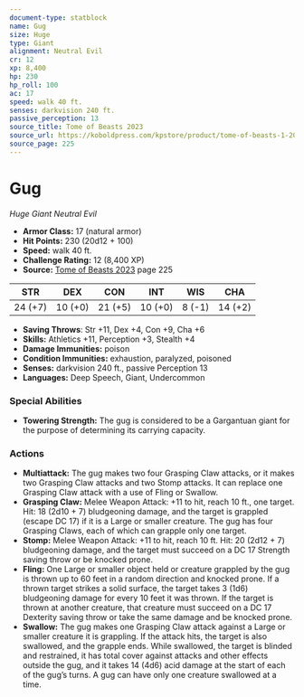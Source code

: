 ```yaml
---
document-type: statblock
name: Gug
size: Huge
type: Giant
alignment: Neutral Evil
cr: 12
xp: 8,400
hp: 230
hp_roll: 100
ac: 17
speed: walk 40 ft.
senses: darkvision 240 ft. 
passive_perception: 13
source_title: Tome of Beasts 2023
source_url: https://koboldpress.com/kpstore/product/tome-of-beasts-1-2023-edition/
source_page: 225
---
```


# Gug

*Huge* *Giant* *Neutral Evil*

- **Armor Class:** 17 (natural armor)
- **Hit Points:** 230 (20d12 + 100)
- **Speed:** walk 40 ft.
- **Challenge Rating:** 12 (8,400 XP)
- **Source:** [Tome of Beasts 2023](https://koboldpress.com/kpstore/product/tome-of-beasts-1-2023-edition/) page 225

| STR | DEX | CON | INT | WIS | CHA |
| --- | --- | --- | --- | --- | --- |
| 24 (+7) | 10 (+0) | 21 (+5) | 10 (+0) | 8 (-1) | 14 (+2) |

- **Saving Throws**: Str +11, Dex +4, Con +9, Cha +6
- **Skills:** Athletics +11, Perception +3, Stealth +4
- **Damage Immunities:** poison
- **Condition Immunities:** exhaustion, paralyzed, poisoned
- **Senses:** darkvision 240 ft., passive Perception 13
- **Languages:** Deep Speech, Giant, Undercommon

### Special Abilities

- **Towering Strength:** The gug is considered to be a Gargantuan giant for the purpose of determining its carrying capacity.

### Actions

- **Multiattack:** The gug makes two four Grasping Claw attacks, or it makes two Grasping Claw attacks and two Stomp attacks. It can replace one Grasping Claw attack with a use of Fling or Swallow.
- **Grasping Claw:** Melee Weapon Attack: +11 to hit, reach 10 ft., one target. Hit: 18 (2d10 + 7) bludgeoning damage, and the target is grappled (escape DC 17) if it is a Large or smaller creature. The gug has four Grasping Claws, each of which can grapple only one target.
- **Stomp:** Melee Weapon Attack: +11 to hit, reach 10 ft. Hit: 20 (2d12 + 7) bludgeoning damage, and the target must succeed on a DC 17 Strength saving throw or be knocked prone.
- **Fling:** One Large or smaller object held or creature grappled by the gug is thrown up to 60 feet in a random direction and knocked prone. If a thrown target strikes a solid surface, the target takes 3 (1d6) bludgeoning damage for every 10 feet it was thrown. If the target is thrown at another creature, that creature must succeed on a DC 17 Dexterity saving throw or take the same damage and be knocked prone.
- **Swallow:** The gug makes one Grasping Claw attack against a Large or smaller creature it is grappling. If the attack hits, the target is also swallowed, and the grapple ends. While swallowed, the target is blinded and restrained, it has total cover against attacks and other effects outside the gug, and it takes 14 (4d6) acid damage at the start of each of the gug’s turns. A gug can have only one creature swallowed at a time.
